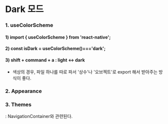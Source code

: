 # Dark 모드

### 1. useColorScheme

#### 1) import { useColorScheme } from 'react-native';

#### 2) const isDark = useColorScheme()==='dark';

#### 3) shift + command + a : light <-> dark

- 색상의 경우, 파일 하나를 따로 파서 '상수'나 '오브젝트'로 export 해서 받아주는 방식이 좋다.

### 2. Appearance

### 3. Themes

: NavigationContainer와 관련된다.
